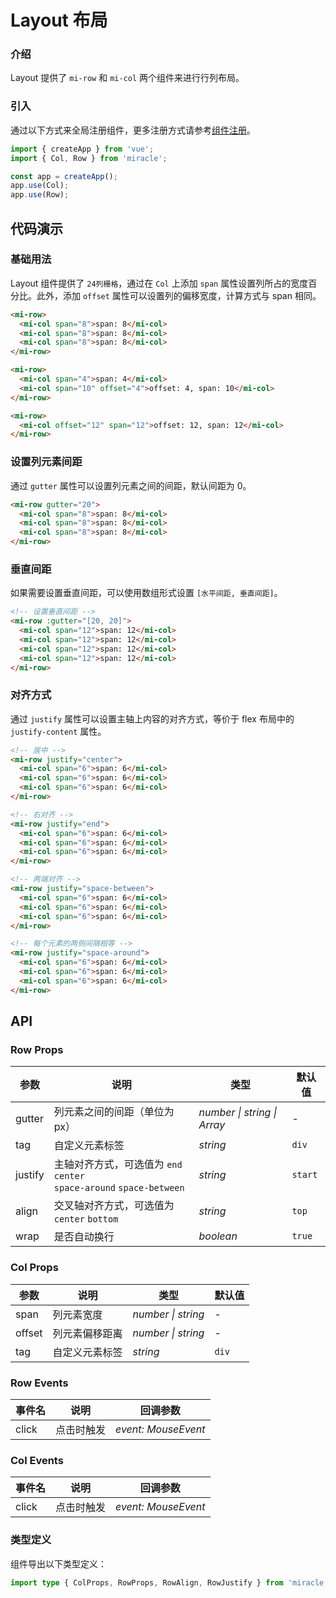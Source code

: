 # Layout 布局

### 介绍

Layout 提供了 `mi-row` 和 `mi-col` 两个组件来进行行列布局。

### 引入

通过以下方式来全局注册组件，更多注册方式请参考[组件注册](#/zh-CN/advanced-usage#zu-jian-zhu-ce)。

```js
import { createApp } from 'vue';
import { Col, Row } from 'miracle';

const app = createApp();
app.use(Col);
app.use(Row);
```

## 代码演示

### 基础用法

Layout 组件提供了 `24列栅格`，通过在 `Col` 上添加 `span` 属性设置列所占的宽度百分比。此外，添加 `offset` 属性可以设置列的偏移宽度，计算方式与 span 相同。

```html
<mi-row>
  <mi-col span="8">span: 8</mi-col>
  <mi-col span="8">span: 8</mi-col>
  <mi-col span="8">span: 8</mi-col>
</mi-row>

<mi-row>
  <mi-col span="4">span: 4</mi-col>
  <mi-col span="10" offset="4">offset: 4, span: 10</mi-col>
</mi-row>

<mi-row>
  <mi-col offset="12" span="12">offset: 12, span: 12</mi-col>
</mi-row>
```

### 设置列元素间距

通过 `gutter` 属性可以设置列元素之间的间距，默认间距为 0。

```html
<mi-row gutter="20">
  <mi-col span="8">span: 8</mi-col>
  <mi-col span="8">span: 8</mi-col>
  <mi-col span="8">span: 8</mi-col>
</mi-row>
```

### 垂直间距

如果需要设置垂直间距，可以使用数组形式设置 `[水平间距, 垂直间距]`。

```html
<!-- 设置垂直间距 -->
<mi-row :gutter="[20, 20]">
  <mi-col span="12">span: 12</mi-col>
  <mi-col span="12">span: 12</mi-col>
  <mi-col span="12">span: 12</mi-col>
  <mi-col span="12">span: 12</mi-col>
</mi-row>
```

### 对齐方式

通过 `justify` 属性可以设置主轴上内容的对齐方式，等价于 flex 布局中的 `justify-content` 属性。

```html
<!-- 居中 -->
<mi-row justify="center">
  <mi-col span="6">span: 6</mi-col>
  <mi-col span="6">span: 6</mi-col>
  <mi-col span="6">span: 6</mi-col>
</mi-row>

<!-- 右对齐 -->
<mi-row justify="end">
  <mi-col span="6">span: 6</mi-col>
  <mi-col span="6">span: 6</mi-col>
  <mi-col span="6">span: 6</mi-col>
</mi-row>

<!-- 两端对齐 -->
<mi-row justify="space-between">
  <mi-col span="6">span: 6</mi-col>
  <mi-col span="6">span: 6</mi-col>
  <mi-col span="6">span: 6</mi-col>
</mi-row>

<!-- 每个元素的两侧间隔相等 -->
<mi-row justify="space-around">
  <mi-col span="6">span: 6</mi-col>
  <mi-col span="6">span: 6</mi-col>
  <mi-col span="6">span: 6</mi-col>
</mi-row>
```

## API

### Row Props

| 参数 | 说明 | 类型 | 默认值 |
| --- | --- | --- | --- |
| gutter | 列元素之间的间距（单位为 px） | _number \| string \| Array_ | - |
| tag | 自定义元素标签 | _string_ | `div` |
| justify | 主轴对齐方式，可选值为 `end` `center` <br> `space-around` `space-between` | _string_ | `start` |
| align | 交叉轴对齐方式，可选值为 `center` `bottom` | _string_ | `top` |
| wrap | 是否自动换行 | _boolean_ | `true` |

### Col Props

| 参数   | 说明           | 类型               | 默认值 |
| ------ | -------------- | ------------------ | ------ |
| span   | 列元素宽度     | _number \| string_ | -      |
| offset | 列元素偏移距离 | _number \| string_ | -      |
| tag    | 自定义元素标签 | _string_           | `div`  |

### Row Events

| 事件名 | 说明       | 回调参数            |
| ------ | ---------- | ------------------- |
| click  | 点击时触发 | _event: MouseEvent_ |

### Col Events

| 事件名 | 说明       | 回调参数            |
| ------ | ---------- | ------------------- |
| click  | 点击时触发 | _event: MouseEvent_ |

### 类型定义

组件导出以下类型定义：

```ts
import type { ColProps, RowProps, RowAlign, RowJustify } from 'miracle';
```
